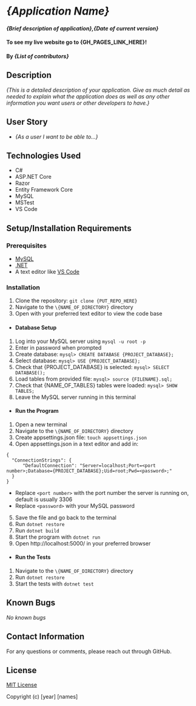 # _{Application Name}_

#### _{Brief description of application},{Date of current version}_

#### To see my live website go to {GH_PAGES_LINK_HERE}!

#### By _**{List of contributors}**_

## Description

_{This is a detailed description of your application. Give as much detail as needed to explain what the application does as well as any other information you want users or other developers to have.}_

## User Story

* _{As a user I want to be able to...}_

## Technologies Used

* C#
* ASP.NET&#8203; Core
* Razor
* Entity Framework Core
* MySQL
* MSTest
* VS Code

## Setup/Installation Requirements

### Prerequisites
* [MySQL](https://www.mysql.com/)
* [.NET](https://dotnet.microsoft.com/)
* A text editor like [VS Code](https://code.visualstudio.com/)

### Installation
1. Clone the repository: `git clone {PUT_REPO_HERE}`
2. Navigate to the `\{NAME_OF_DIRECTORY}` directory
3. Open with your preferred text editor to view the code base
* #### Database Setup
1. Log into your MySQL server using `mysql -u root -p`
2. Enter in password when prompted
3. Create database: `mysql> CREATE DATABASE {PROJECT_DATABASE};`
4. Select database: `mysql> USE {PROJECT_DATABASE};`
5. Check that {PROJECT_DATABASE} is selected: `mysql> SELECT DATABASE();`
6. Load tables from provided file: `mysql> source {FILENAME}.sql;`
7. Check that {NAME_OF_TABLES} tables were loaded: `mysql> SHOW TABLES;`
8. Leave the MySQL server running in this terminal
* #### Run the Program
1. Open a new terminal
1. Navigate to the `\{NAME_OF_DIRECTORY}` directory
2. Create appsettings.json file: `touch appsettings.json`
3. Open appsettings.json in a text editor and add in:
```
{
  "ConnectionStrings": {
      "DefaultConnection": "Server=localhost;Port=<port number>;Database={PROJECT_DATABASE};Uid=root;Pwd=<password>;"
  }
}
```
  * Replace `<port number>` with the port number the server is running on, default is usually 3306
  * Replace `<password>` with your MySQL password
5. Save the file and go back to the terminal
6. Run `dotnet restore`
7. Run `dotnet build`
8. Start the program with `dotnet run`
9. Open http://localhost:5000/ in your preferred browser
* #### Run the Tests
1. Navigate to the `\{NAME_OF_DIRECTORY}` directory
2. Run `dotnet restore`
3. Start the tests with `dotnet test`

## Known Bugs

_No known bugs_

## Contact Information

For any questions or comments, please reach out through GitHub.

## License

[MIT License](license)

Copyright (c) [year] [names]